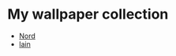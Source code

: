 # My wallpaper collection

<!-- PREVIEW LINKS START -->
- [Nord](Nord/PREVIEW.md)
- [lain](lain/PREVIEW.md)
<!-- PREVIEW LINKS END -->

